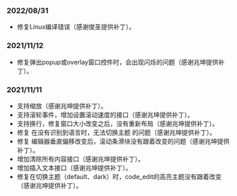### 2022/08/31
  * 修复Linux编译错误（感谢俊圣提供补丁）。

### 2021/11/12
  * 修复弹出popup或overlay窗口控件时，会出现闪烁的问题（感谢兆坤提供补丁）。


### 2021/11/11
  * 支持缩放（感谢兆坤提供补丁）。
  * 支持滚轮事件，增加设置滚动速度的接口（感谢兆坤提供补丁）。
  * 支持换行，修复窗口大小改变之后，没有重新布局（感谢兆坤提供补丁）。
  * 修复 在没有识别到语言时，无法切换主题 的问题（感谢兆坤提供补丁）。
  * 修复 编辑器垂直偏移改变后，滚动条滑块没有跟着改变的问题（感谢兆坤提供补丁）。
  * 增加清除所有内容接口（感谢兆坤提供补丁）。
  * 增加插入文本接口（感谢兆坤提供补丁）。
  * 修复在切换主题（default、dark）时，code_edit的高亮主题没有跟着改变（感谢兆坤提供补丁）。

